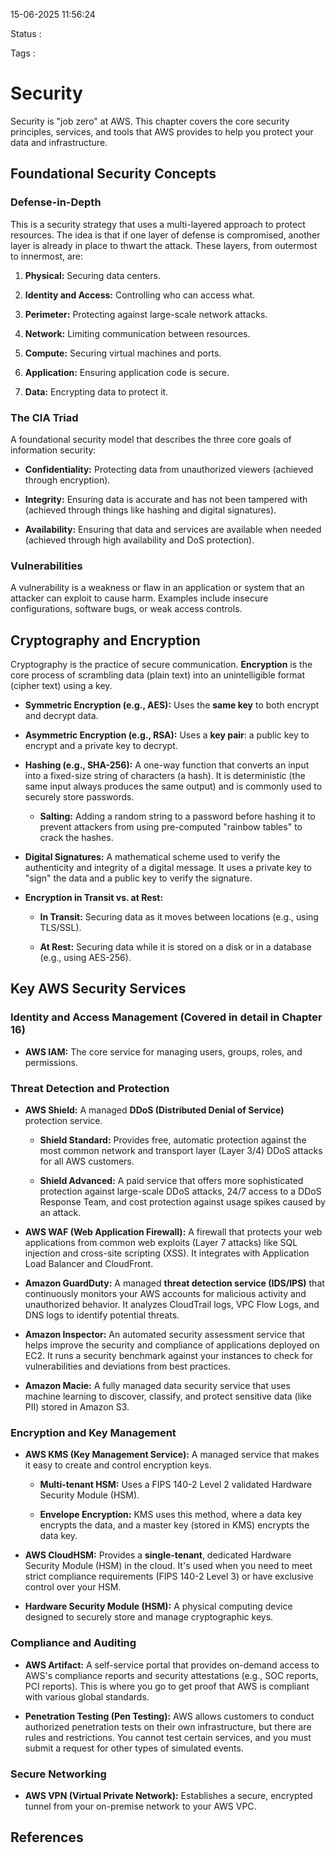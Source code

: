 15-06-2025 11:56:24

Status :

Tags :

# Security

Security is "job zero" at AWS. This chapter covers the core security principles, services, and tools that AWS provides to help you protect your data and infrastructure.

## Foundational Security Concepts

### Defense-in-Depth

This is a security strategy that uses a multi-layered approach to protect resources. The idea is that if one layer of defense is compromised, another layer is already in place to thwart the attack. These layers, from outermost to innermost, are:

1. **Physical:** Securing data centers.
    
2. **Identity and Access:** Controlling who can access what.
    
3. **Perimeter:** Protecting against large-scale network attacks.
    
4. **Network:** Limiting communication between resources.
    
5. **Compute:** Securing virtual machines and ports.
    
6. **Application:** Ensuring application code is secure.
    
7. **Data:** Encrypting data to protect it.
    

### The CIA Triad

A foundational security model that describes the three core goals of information security:

- **Confidentiality:** Protecting data from unauthorized viewers (achieved through encryption).
    
- **Integrity:** Ensuring data is accurate and has not been tampered with (achieved through things like hashing and digital signatures).
    
- **Availability:** Ensuring that data and services are available when needed (achieved through high availability and DoS protection).
    

### Vulnerabilities

A vulnerability is a weakness or flaw in an application or system that an attacker can exploit to cause harm. Examples include insecure configurations, software bugs, or weak access controls.

## Cryptography and Encryption

Cryptography is the practice of secure communication. **Encryption** is the core process of scrambling data (plain text) into an unintelligible format (cipher text) using a key.

- **Symmetric Encryption (e.g., AES):** Uses the **same key** to both encrypt and decrypt data.
    
- **Asymmetric Encryption (e.g., RSA):** Uses a **key pair**: a public key to encrypt and a private key to decrypt.
    
- **Hashing (e.g., SHA-256):** A one-way function that converts an input into a fixed-size string of characters (a hash). It is deterministic (the same input always produces the same output) and is commonly used to securely store passwords.
    
    - **Salting:** Adding a random string to a password before hashing it to prevent attackers from using pre-computed "rainbow tables" to crack the hashes.
        
- **Digital Signatures:** A mathematical scheme used to verify the authenticity and integrity of a digital message. It uses a private key to "sign" the data and a public key to verify the signature.
    
- **Encryption in Transit vs. at Rest:**
    
    - **In Transit:** Securing data as it moves between locations (e.g., using TLS/SSL).
        
    - **At Rest:** Securing data while it is stored on a disk or in a database (e.g., using AES-256).
        

## Key AWS Security Services

### Identity and Access Management (Covered in detail in Chapter 16)

- **AWS IAM:** The core service for managing users, groups, roles, and permissions.
    

### Threat Detection and Protection

- **AWS Shield:** A managed **DDoS (Distributed Denial of Service)** protection service.
    
    - **Shield Standard:** Provides free, automatic protection against the most common network and transport layer (Layer 3/4) DDoS attacks for all AWS customers.
        
    - **Shield Advanced:** A paid service that offers more sophisticated protection against large-scale DDoS attacks, 24/7 access to a DDoS Response Team, and cost protection against usage spikes caused by an attack.
        
- **AWS WAF (Web Application Firewall):** A firewall that protects your web applications from common web exploits (Layer 7 attacks) like SQL injection and cross-site scripting (XSS). It integrates with Application Load Balancer and CloudFront.
    
- **Amazon GuardDuty:** A managed **threat detection service (IDS/IPS)** that continuously monitors your AWS accounts for malicious activity and unauthorized behavior. It analyzes CloudTrail logs, VPC Flow Logs, and DNS logs to identify potential threats.
    
- **Amazon Inspector:** An automated security assessment service that helps improve the security and compliance of applications deployed on EC2. It runs a security benchmark against your instances to check for vulnerabilities and deviations from best practices.
    
- **Amazon Macie:** A fully managed data security service that uses machine learning to discover, classify, and protect sensitive data (like PII) stored in Amazon S3.
    

### Encryption and Key Management

- **AWS KMS (Key Management Service):** A managed service that makes it easy to create and control encryption keys.
    
    - **Multi-tenant HSM:** Uses a FIPS 140-2 Level 2 validated Hardware Security Module (HSM).
        
    - **Envelope Encryption:** KMS uses this method, where a data key encrypts the data, and a master key (stored in KMS) encrypts the data key.
        
- **AWS CloudHSM:** Provides a **single-tenant**, dedicated Hardware Security Module (HSM) in the cloud. It's used when you need to meet strict compliance requirements (FIPS 140-2 Level 3) or have exclusive control over your HSM.
    
- **Hardware Security Module (HSM):** A physical computing device designed to securely store and manage cryptographic keys.
    

### Compliance and Auditing

- **AWS Artifact:** A self-service portal that provides on-demand access to AWS's compliance reports and security attestations (e.g., SOC reports, PCI reports). This is where you go to get proof that AWS is compliant with various global standards.
    
- **Penetration Testing (Pen Testing):** AWS allows customers to conduct authorized penetration tests on their own infrastructure, but there are rules and restrictions. You cannot test certain services, and you must submit a request for other types of simulated events.
    

### Secure Networking

- **AWS VPN (Virtual Private Network):** Establishes a secure, encrypted tunnel from your on-premise network to your AWS VPC.


## References



